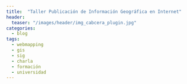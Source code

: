 ```yaml
---
title:  "Taller Publicación de Información Geográfica en Internet"
header:
  teaser: "/images/header/img_cabcera_plugin.jpg"
categories: 
  - blog
tags:
  - webmapping
  - gis
  - sig
  - charla
  - formación
  - universidad
---
```

